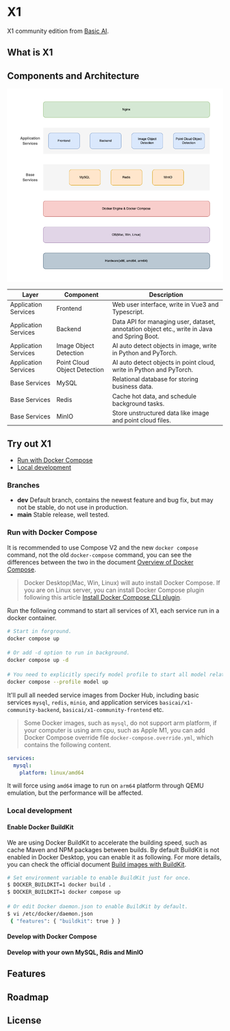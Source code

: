 # X1

X1 community edition from [Basic AI](https://www.basic.ai/).

## What is X1

## Components and Architecture

![Components and Architecture](/docs/images/components-and-architecture.png?raw=true)

| Layer | Component | Description |
| --- | --- | --- |
| Application Services | Frontend | Web user interface, write in Vue3 and Typescript. |
| Application Services | Backend | Data API for managing user, dataset, annotation object etc., write in Java and Spring Boot. |
| Application Services | Image Object Detection | AI auto detect objects in image, write in Python and PyTorch. |
| Application Services | Point Cloud Object Detection | AI auto detect objects in point cloud, write in Python and PyTorch. |
| Base Services | MySQL | Relational database for storing business data. |
| Base Services | Redis | Cache hot data, and schedule background tasks. |
| Base Services | MinIO | Store unstructured data like image and point cloud files. |

## Try out X1

* [Run with Docker Compose](#run-with-docker-compose)
* [Local development](#local-development)

### Branches

* **dev** Default branch, contains the newest feature and bug fix, but may not be stable, do not use in production.
* **main** Stable release, well tested.

### Run with Docker Compose

It is recommended to use Compose V2 and the new `docker compose` command, not the old `docker-compose` command, you can see the differences between the two in the document [Overview of Docker Compose](https://docs.docker.com/compose/).

> Docker Desktop(Mac, Win, Linux) will auto install Docker Compose. If you are on Linux server, you can install Docker Compose plugin following this article [Install Docker Compose CLI plugin](https://docs.docker.com/compose/install/compose-plugin/).

Run the following command to start all services of X1, each service run in a docker container.
```bash
# Start in forground.
docker compose up

# Or add -d option to run in background.
docker compose up -d

# You need to explicitly specify model profile to start all model related services.
docker compose --profile model up
```

It'll pull all needed service images from Docker Hub, including basic services `mysql`, `redis`, `minio`, and application services `basicai/x1-community-backend`, `basicai/x1-community-frontend` etc.

> Some Docker images, such as `mysql`, do not support arm platform, if your computer is using arm cpu, such as Apple M1, you can add Docker Compose override file `docker-compose.override.yml`, which contains the following content.

```yaml
services:
  mysql:
    platform: linux/amd64

```

It will force using `amd64` image to run on `arm64` platform through QEMU emulation, but the performance will be affected.

### Local development

#### Enable Docker BuildKit

We are using Docker BuildKit to accelerate the building speed, such as cache Maven and NPM packages between builds. By default BuildKit is not enabled in Docker Desktop, you can enable it as following. For more details, you can check the official document [Build images with BuildKit](https://docs.docker.com/develop/develop-images/build_enhancements/).

```bash
# Set environment variable to enable BuildKit just for once.
$ DOCKER_BUILDKIT=1 docker build .
$ DOCKER_BUILDKIT=1 docker compose up

# Or edit Docker daemon.json to enable BuildKit by default.
$ vi /etc/docker/daemon.json
 { "features": { "buildkit": true } }
 ```

#### Develop with Docker Compose

#### Develop with your own MySQL, Rdis and MinIO

## Features

## Roadmap

## License
